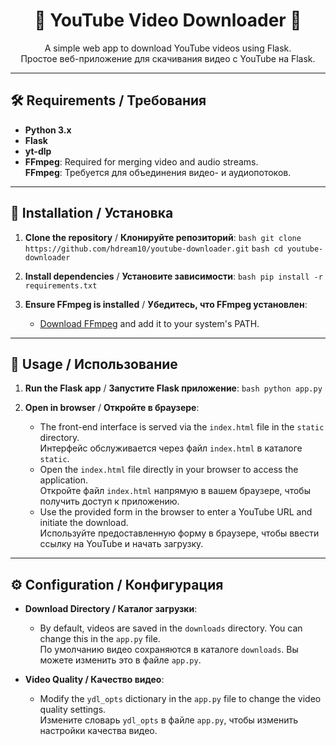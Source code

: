 <h1 align="center">🎥 YouTube Video Downloader 🎥</h1>

<p align="center">
  A simple web app to download YouTube videos using Flask.<br>
  Простое веб-приложение для скачивания видео с YouTube на Flask.
</p>

---

## 🛠️ Requirements / Требования

- **Python 3.x**
- **Flask**
- **yt-dlp**
- **FFmpeg**: Required for merging video and audio streams.  
  **FFmpeg**: Требуется для объединения видео- и аудиопотоков.

---

## 🚀 Installation / Установка

1. **Clone the repository** / **Клонируйте репозиторий**:
   ```bash git clone https://github.com/hdream10/youtube-downloader.git```
   ```bash cd youtube-downloader```

2. **Install dependencies** / **Установите зависимости**:
   ```bash pip install -r requirements.txt```

3. **Ensure FFmpeg is installed** / **Убедитесь, что FFmpeg установлен**:
   - [Download FFmpeg](https://ffmpeg.org/download.html) and add it to your system's PATH.

---

## 🎯 Usage / Использование

1. **Run the Flask app** / **Запустите Flask приложение**:
   ```bash python app.py```

2. **Open in browser** / **Откройте в браузере**:
   - The front-end interface is served via the `index.html` file in the `static` directory.  
     Интерфейс обслуживается через файл `index.html` в каталоге `static`.
   - Open the `index.html` file directly in your browser to access the application.  
     Откройте файл `index.html` напрямую в вашем браузере, чтобы получить доступ к приложению.
   - Use the provided form in the browser to enter a YouTube URL and initiate the download.  
     Используйте предоставленную форму в браузере, чтобы ввести ссылку на YouTube и начать загрузку.

---

## ⚙️ Configuration / Конфигурация

- **Download Directory / Каталог загрузки**:
  - By default, videos are saved in the `downloads` directory. You can change this in the `app.py` file.  
    По умолчанию видео сохраняются в каталоге `downloads`. Вы можете изменить это в файле `app.py`.

- **Video Quality / Качество видео**:
  - Modify the `ydl_opts` dictionary in the `app.py` file to change the video quality settings.  
    Измените словарь `ydl_opts` в файле `app.py`, чтобы изменить настройки качества видео.